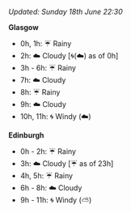 *Updated: Sunday 18th June 22:30*

**Glasgow**

* 0h, 1h: :umbrella: Rainy
* 2h: :cloud: Cloudy [:cyclone:(:cloud:) as of 0h]
* 3h - 6h: :umbrella: Rainy
* 7h: :cloud: Cloudy
* 8h: :umbrella: Rainy
* 9h: :cloud: Cloudy
* 10h, 11h: :cyclone: Windy (:cloud:)

**Edinburgh**

* 0h - 2h: :umbrella: Rainy
* 3h: :cloud: Cloudy [:umbrella: as of 23h]
* 4h, 5h: :umbrella: Rainy
* 6h - 8h: :cloud: Cloudy
* 9h - 11h: :cyclone: Windy (:partly_sunny:)

